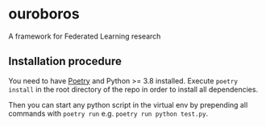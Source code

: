 # ouroboros
A framework for Federated Learning research

## Installation procedure

You need to have [Poetry](https://python-poetry.org/docs/) and Python >= 3.8 installed.
Execute `poetry install` in the root directory of the repo in order to install all dependencies.

Then you can start any python script in the virtual env by prepending all commands with `poetry run` e.g. `poetry run python test.py`.
